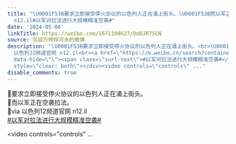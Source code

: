 ```yaml
---
title: "\U0001F53B要求立即接受停火协议的以色列人正在涌上街头。\U0001F53B而以军正在空袭拉法。\U0001F53Bvia 以色列12频道官网
  n12.il#以军对拉法进行大规模精准空袭#"
date: '2024-05-06'
linkTitle: https://weibo.com/1671109627/Od6JR7SCN
source: 包容万物恒河水的微博
description: "\U0001F53B要求立即接受停火协议的以色列人正在涌上街头。<br>\U0001F53B而以军正在空袭拉法。<br>\U0001F53Bvia
  以色列12频道官网 n12.il<br><a href=\"https://m.weibo.cn/search?containerid=231522type%3D1%26t%3D10%26q%3D%23%E4%BB%A5%E5%86%9B%E5%AF%B9%E6%8B%89%E6%B3%95%E8%BF%9B%E8%A1%8C%E5%A4%A7%E8%A7%84%E6%A8%A1%E7%B2%BE%E5%87%86%E7%A9%BA%E8%A2%AD%23&amp;extparam=%23%E4%BB%A5%E5%86%9B%E5%AF%B9%E6%8B%89%E6%B3%95%E8%BF%9B%E8%A1%8C%E5%A4%A7%E8%A7%84%E6%A8%A1%E7%B2%BE%E5%87%86%E7%A9%BA%E8%A2%AD%23\"
  data-hide=\"\"><span class=\"surl-text\">#以军对拉法进行大规模精准空袭#</span></a> <br clear=\"both\"><div
  style=\"clear: both\"></div><video controls=\"controls\" ..."
disable_comments: true
---
```

🔻要求立即接受停火协议的以色列人正在涌上街头。<br>🔻而以军正在空袭拉法。<br>🔻via 以色列12频道官网 n12.il<br><a href="https://m.weibo.cn/search?containerid=231522type%3D1%26t%3D10%26q%3D%23%E4%BB%A5%E5%86%9B%E5%AF%B9%E6%8B%89%E6%B3%95%E8%BF%9B%E8%A1%8C%E5%A4%A7%E8%A7%84%E6%A8%A1%E7%B2%BE%E5%87%86%E7%A9%BA%E8%A2%AD%23&amp;extparam=%23%E4%BB%A5%E5%86%9B%E5%AF%B9%E6%8B%89%E6%B3%95%E8%BF%9B%E8%A1%8C%E5%A4%A7%E8%A7%84%E6%A8%A1%E7%B2%BE%E5%87%86%E7%A9%BA%E8%A2%AD%23" data-hide=""><span class="surl-text">#以军对拉法进行大规模精准空袭#</span></a> <br clear="both"><div style="clear: both"></div><video controls="controls" ...